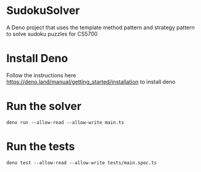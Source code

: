 # SudokuSolver
A Deno project that uses the template method pattern and strategy pattern to solve sudoku puzzles for CS5700


# Install Deno
Follow the instructions here https://deno.land/manual/getting_started/installation to install deno

# Run the solver
`deno run --allow-read --allow-write main.ts`

# Run the tests
`deno test --allow-read --allow-write tests/main.spec.ts`
